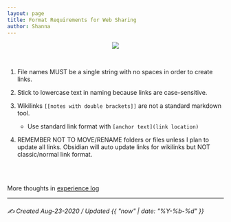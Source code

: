 ```yaml
---
layout: page
title: Format Requirements for Web Sharing
author: Shanna
---
```



<p align=center>
<img src=https://64.media.tumblr.com/tumblr_m3s738V28j1r8q9x8o1_500.gif align="center" />
</p>
	
<br>

1. File names MUST be a single string with no spaces in order to create links.

2. Stick to lowercase text in naming because links are case-sensitive.

3. Wikilinks `[[notes with double brackets]]` are not a standard markdown tool.
	- Use standard link format with `[anchor text](link location)`

4. REMEMBER NOT TO MOVE/RENAME folders or files unless I plan to update all links. Obsidian will auto update links for wikilinks but NOT classic/normal link format.

<br><br>

More thoughts in [experience log](xp_log.md)

---

###### ✍️ Created Aug-23-2020 / Updated {{ "now" | date: "%Y-%b-%d" }}